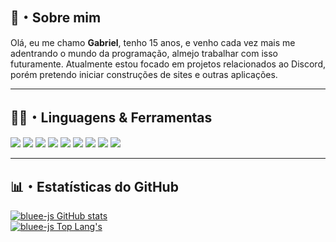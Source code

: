 ## 📜・Sobre mim
Olá, eu me chamo **Gabriel**, tenho 15 anos, e venho cada vez mais me adentrando o mundo da programação, almejo trabalhar com isso futuramente. Atualmente estou focado em projetos relacionados ao Discord, porém pretendo iniciar construções de sites e outras aplicações.
** **

## 👨‍💻・Linguagens & Ferramentas
<p>
    <img src="https://img.shields.io/badge/-JavaScript-000?logo=javascript&labelColor=white&color=white&logoColor=yellow"></img>
    <img src="https://img.shields.io/badge/-TypeScript-000?logo=typescript&labelColor=white&color=white&logoColor=blue"></img>
    <img src="https://img.shields.io/badge/-NodeJS-000?logo=node.js&labelColor=white&color=white&logoColor=459e00"></img>
    <img src="https://img.shields.io/badge/-HTML-000?logo=html5&labelColor=white&color=white&logoColor=orange"></img>
    <img src="https://img.shields.io/badge/-CSS-000?logo=css3&labelColor=white&color=white&logoColor=blueviolet"></img>
    <img src="https://img.shields.io/badge/-VS%20Code-000?logo=visualstudiocode&labelColor=white&color=white&logoColor=0071db"></img>
    <img src="https://img.shields.io/badge/-MongoDB-000?logo=mondodb&labelColor=white&color=white&logoColor=027000"></img>
    <img src="https://img.shields.io/badge/-GitHub-000?logo=github&labelColor=white&color=white&logoColor=000"></img>
    <img src="https://img.shields.io/badge/-Git-000?logo=git&labelColor=white&color=white&logoColor=orange"></img>
</p>

** **
## 📊・Estatísticas do GitHub
[![bluee-js GitHub stats](https://github-readme-stats.vercel.app/api?username=bluee-js&show_icons=true&count_private=true&locale=pt-br&include_all_commits=true&theme=github_dark&hide_border=true)](https://github.com/bluee-js)
<br>
[![bluee-js Top Lang's](https://github-readme-stats.vercel.app/api/top-langs/?username=bluee-js&layout=compact&locale=pt-br&show_icons=true&theme=github_dark&hide_border=true)](https://github.com/bluee-js)

